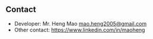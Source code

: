 ## Contact

- Developer: Mr. Heng Mao <mao.heng2005@gmail.com>
- Other contact: https://www.linkedin.com/in/maoheng

